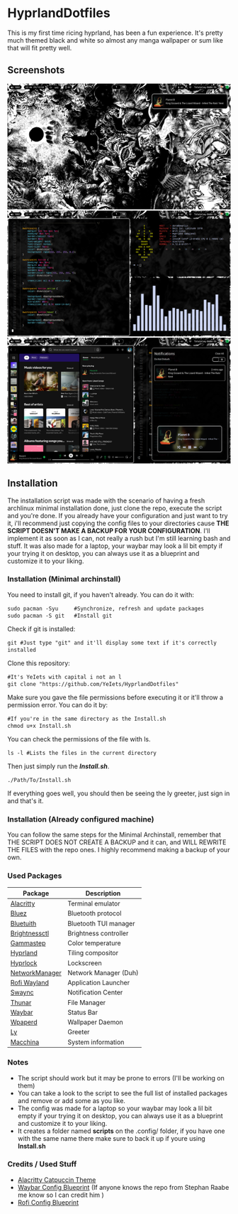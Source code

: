 # HyprlandDotfiles

This is my first time ricing hyprland, has been a fun experience.
It's pretty much themed black and white so almost any manga wallpaper or sum like that will fit pretty well. 

## Screenshots

![alt text](/Screenshots/Desktop-FloatNoti.png "Desktop Notification")
![alt text](/Screenshots/Desktop-Windows.png "Windows")
![alt text](/Screenshots/Desktop-NotiCenter.png "Notification Center")

## Installation

The installation script was made with the scenario of having a fresh archlinux minimal installation done, just clone the repo, execute the script and you're done.
If you already have your configuration and just want to try it, i'll recommend just copying the config files to your directories cause **THE SCRIPT DOESN'T MAKE A BACKUP FOR YOUR CONFIGURATION**. 
I'll implement it as soon as I can, not really a rush but I'm still learning bash and stuff.
It was also made for a laptop, your waybar may look a lil bit empty if your trying it on desktop, you can always use it as a blueprint and customize it to your liking.

### Installation (Minimal archinstall)

You need to install git, if you haven't already. You can do it with:

```
sudo pacman -Syu     #Synchronize, refresh and update packages
sudo pacman -S git   #Install git
```

Check if git is installed:

```
git #Just type "git" and it'll display some text if it's correctly installed
```

Clone this repository:

```
#It's YeIets with capital i not an l
git clone "https://github.com/YeIets/HyprlandDotfiles" 
```

Make sure you gave the file permissions before executing it or it'll throw a permission error. You can do it by:

```
#If you're in the same directory as the Install.sh
chmod u+x Install.sh
```

You can check the permissions of the file with ls.

```
ls -l #Lists the files in the current directory 
```

Then just simply run the ***Install.sh***.

```
./Path/To/Install.sh
```

If everything goes well, you should then be seeing the ly greeter, just sign in and that's it.

### Installation (Already configured machine)

You can follow the same steps for the Minimal Archinstall, remember that THE SCRIPT DOES NOT CREATE A BACKUP and it can, and WILL REWRITE THE FILES with the repo ones. I highly recommend making a backup of your own.

### Used Packages

| Package                                                            | Description           |
| ------------------------------------------------------------------ | --------------------- |
| [Alacritty](https://github.com/alacritty/alacritty)                | Terminal emulator     |
| [Bluez](https://github.com/bluez/bluez)                            | Bluetooth protocol    |
| [Bluetuith](https://github.com/darkhz/bluetuith)                   | Bluetooth TUI manager |
| [Brightnessctl](https://github.com/Hummer12007/brightnessctl)      | Brightness controller |
| [Gammastep](https://gitlab.com/chinstrap/gammastep)                | Color temperature     |
| [Hyprland](https://github.com/hyprwm/Hyprland)                     | Tiling compositor     |
| [Hyprlock](https://github.com/hyprwm/hyprlock)                     | Lockscreen            |
| [NetworkManager](https://github.com/NetworkManager/NetworkManager) | Network Manager (Duh) |
| [Rofi Wayland](https://github.com/lbonn/rofi)                      | Application Launcher  |
| [Swaync](https://github.com/ErikReider/SwayNotificationCenter)     | Notification Center   |
| [Thunar](https://github.com/xfce-mirror/thunar)                    | File Manager          |
| [Waybar](https://github.com/Alexays/Waybar)                        | Status Bar            |
| [Wpaperd](https://github.com/danyspin97/wpaperd)                   | Wallpaper Daemon      |
| [Ly](https://github.com/fairyglade/ly)                             | Greeter               |
| [Macchina](https://github.com/Macchina-CLI/macchina)               | System information    |


### Notes

- The script should work but it may be prone to errors (I'll be working on them)
- You can take a look to the script to see the full list of installed packages and remove or add some as you like.
- The config was made for a laptop so your waybar may look a lil bit empty if your trying it on desktop, you can always use it as a blueprint and customize it to your liking.
- It creates a folder named **scripts** on the .config/ folder, if you have one with the same name there make sure to back it up if youre using **Install.sh**

### Credits / Used Stuff
- [Alacritty Catpuccin Theme](https://github.com/catppuccin/alacritty)
- [Waybar Config Blueprint]() (If anyone knows the repo from Stephan Raabe me know so I can credit him )
- [Rofi Config Blueprint](https://github.com/adi1090x/rofi)